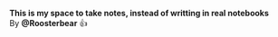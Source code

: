 __This is my space to take notes, instead of writting in real notebooks__<br/>
By __@Roosterbear__ 👍

